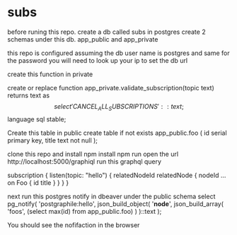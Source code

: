# subs
before runing this repo. create a db called subs in postgres
create 2 schemas under this db.  app_public and app_private

this repo is configured assuming the db user name is postgres and same for the password
you will need to look up your ip to set the db url

create this function in private

create or replace function
  app_private.validate_subscription(topic text)
  returns text as
$$
 select 'CANCEL_ALL_SUBSCRIPTIONS'::text;
$$ language sql stable;


Create this table in public
create table if not exists app_public.foo (
 id serial primary key,
 title text not null
);



clone this repo and install
npm install
npm run
open the url 
http://localhost:5000/graphiql
run this graphql query

subscription {
  listen(topic: "hello") {
    relatedNodeId
    relatedNode {
      nodeId
      ... on Foo {
        id
        title
      }
    }
  }
}


next run this postgres notify in dbeaver under the public schema
select pg_notify(
  'postgraphile:hello',
  json_build_object(
    '__node__', json_build_array(
      'foos',
      (select max(id) from app_public.foo)
    )
  )::text
);


You should see the nofifaction in the browser

